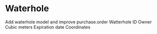 Waterhole
=========
Add waterhole model and improve purchase.order
    Watterhole ID
    Owner
    Cubic meters
    Expiration date
    Coordinates
